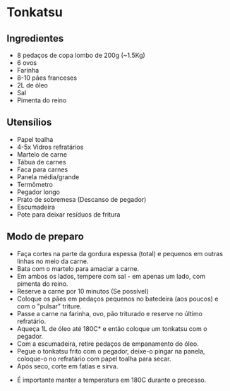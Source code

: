# Tonkatsu

## Ingredientes
- 8 pedaços de copa lombo de 200g (~1.5Kg)
- 6 ovos
- Farinha
- 8-10 pães franceses
- 2L de óleo
- Sal
- Pimenta do reino

## Utensílios
- Papel toalha
- 4-5x Vidros refratários
- Martelo de carne
- Tábua de carnes
- Faca para carnes
- Panela média/grande
- Termômetro
- Pegador longo
- Prato de sobremesa (Descanso de pegador)
- Escumadeira
- Pote para deixar resíduos de fritura


## Modo de preparo
- Faça cortes na parte da gordura espessa (total) e pequenos em outras linhas no meio da carne.
- Bata com o martelo para amaciar a carne.
- Em ambos os lados, tempere com sal - em apenas um lado, com pimenta do reino.
- Reserve a carne por 10 minutos (Se possível)
- Coloque os pães em pedaços pequenos no batedeira (aos poucos) e com o "pulsar" triture.
- Passe a carne na farinha, ovo, pão triturado e reserve no último refratário.
- Aqueça 1L de óleo até 180C* e então coloque um tonkatsu com o pegador.
- Com a escumadeira, retire pedaços de empanamento do óleo.
- Pegue o tonkatsu frito com o pegador, deixe-o pingar na panela, coloque-o no refratário com papel toalha para secar.
- Após seco, corte em fatias e sirva.

* É importante manter a temperatura em 180C durante o precesso.